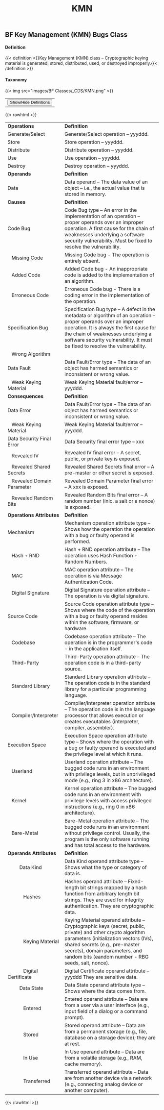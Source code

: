 ﻿---
weight: 3
title: "KMN"
---
## BF Key Management (KMN) Bugs Class 

#### Definition
{{< definition >}}Key Management (KMN) class – Cryptographic keying material is generated, stored, distributed, used, or destroyed improperly.{{< /definition >}}

####  Taxonomy


{{< img src="images/BF Classes/_CDS/KMN.png" >}}

<table>
<tr>
<td>
<button class="btn btn-primary " type="button" data-bs-toggle="collapse" data-bs-target="#collapseTable" aria-expanded="false" aria-controls="collapseTable">Show/Hide Definitions</button>
</td>
</tr>
</table>
	
{{< rawhtml >}}
<div class="collapse" id="collapseTable">
<table>
<tr>
			<td><strong>Operations</strong></td>
	<td><strong>Definition</strong></td>
	</tr>
	<tr>
			<td>Generate/Select </td>
	<td>Generate/Select operation – yyyddd.</td>
	</tr>
	<tr>
			<td>Store </td>
	<td>Store operation – yyyddd.</td>
	</tr>
	<tr>
			<td>Distribute </td>
	<td>Distribute operation – yyyddd.</td>
	</tr>
	<tr>
			<td>Use </td>
	<td>Use operation – yyyddd.</td>
	</tr>
	<tr>
			<td>Destroy </td>
	<td>Destroy operation – yyyddd.</td>
	</tr>
	<tr>
			<td><strong>Operands</strong></td>
	<td><strong>Definition</strong></td>
	</tr>
	<tr>
			<td>Data </td>
	<td>Data operand – The data value of an object – i.e., the actual value that is stored in memory.</td>
	</tr>
	<tr>
			<td><strong>Causes</strong></td>
	<td><strong>Definition</strong></td>
	</tr>
	<tr>
			<td>Code Bug</td>
	<td>Code Bug type – An error in the implementation of an operation – proper operands over an improper operation. A first cause for the chain of weaknesses underlying a software security vulnerability. Must be fixed to resolve the vulnerability.</td>
	</tr>
	<tr>
			<td>   Missing Code </td>
	<td>Missing Code bug - The operation is entirely absent.</td>
	</tr>
	<tr>
			<td>   Added Code </td>
	<td>Added Code bug - An inappropriate code is added to the implementation of an algorithm.</td>
	</tr>
	<tr>
			<td>   Erroneous Code </td>
	<td>Erroneous Code bug - There is a coding error in the implementation of the operation.</td>
	</tr>
	<tr>
			<td>Specification Bug</td>
	<td>Specification Bug type – A defect in the metadata or algorithm of an operation – proper operands over an improper operation. It is always the first cause for the chain of weaknesses underlying a software security vulnerability. It must be fixed to resolve the vulnerability.</td>
	</tr>
	<tr>
			<td>   Wrong Algorithm </td>
	<td></td>
	</tr>
	<tr>
			<td>Data Fault</td>
	<td>Data Fault/Error type – The data of an object has harmed semantics or inconsistent or wrong value.</td>
	</tr>
	<tr>
			<td>   Weak Keying Material </td>
	<td>Weak Keying Material fault/error – yyyddd.</td>
	</tr>
	<tr>
			<td><strong>Consequences</strong></td>
	<td><strong>Definition</strong></td>
	</tr>
	<tr>
			<td>Data Error</td>
	<td>Data Fault/Error type – The data of an object has harmed semantics or inconsistent or wrong value.</td>
	</tr>
	<tr>
			<td>   Weak Keying Material </td>
	<td>Weak Keying Material fault/error – yyyddd.</td>
	</tr>
	<tr>
			<td>Data Security Final Error</td>
	<td>Data Security final error type – xxx</td>
	</tr>
	<tr>
			<td>   Revealed IV </td>
	<td>Revealed IV final error – A secret, public, or private key is exposed.</td>
	</tr>
	<tr>
			<td>   Revealed Shared Secrets </td>
	<td>Revealed Shared Secrets final error – A pre-master or other secret is exposed.</td>
	</tr>
	<tr>
			<td>   Revealed Domain Parameter </td>
	<td>Revealed Domain Parameter final error – A xxx is exposed.</td>
	</tr>
	<tr>
			<td>   Revealed Random Bits </td>
	<td>Revealed Random Bits final error – A random number (inlc. a salt or a nonce) is exposed.</td>
	</tr>
	<tr>
			<td><strong>Operations Attributes</strong></td>
	<td><strong>Definition</strong></td>
	</tr>
	<tr>
			<td>Mechanism </td>
	<td>Mechanism operation attribute type – Shows how the operation the operation with a bug or faulty operand is performed.</td>
	</tr>
	<tr>
			<td>   Hash + RND </td>
	<td>Hash + RND operation attribute – The operation uses Hash Function + Random Numbers.</td>
	</tr>
	<tr>
			<td>   MAC </td>
	<td>MAC operation attribute – The operation is via Message Authentication Code.</td>
	</tr>
	<tr>
			<td>   Digital Signature </td>
	<td>Digital Signature operation attribute – The operation is via digital signature.</td>
	</tr>
	<tr>
			<td>Source Code </td>
	<td>Source Code operation attribute type – Shows where the code of the operation with a bug or faulty operand resides within the software, firmware, or hardware.</td>
	</tr>
	<tr>
			<td>   Codebase </td>
	<td>Codebase operation attribute – The operation is in the programmer's code - in the application itself.</td>
	</tr>
	<tr>
			<td>   Third-Party </td>
	<td>Third-Party operation attribute – The operation code is in a third-party source.</td>
	</tr>
	<tr>
			<td>   Standard Library </td>
	<td>Standard Library operation attribute – The operation code is in the standard library for a particular programming language.</td>
	</tr>
	<tr>
			<td>   Compiler/Interpreter </td>
	<td>Compiler/Interpreter operation attribute – The operation code is in the language processor that allows execution or creates executables (interpreter, compiler, assembler).</td>
	</tr>
	<tr>
			<td>Execution Space </td>
	<td>Execution Space operation attribute type – Shows where the operation with a bug or faulty operand is executed and the privilege level at which it runs.</td>
	</tr>
	<tr>
			<td>   Userland </td>
	<td>Userland operation attribute – The bugged code runs in an environment with privilege levels, but in unprivileged mode (e.g., ring 3 in x86 architecture).</td>
	</tr>
	<tr>
			<td>   Kernel </td>
	<td>Kernel operation attribute – The bugged code runs in an environment with privilege levels with access privileged instructions (e.g., ring 0 in x86 architecture).</td>
	</tr>
	<tr>
			<td>   Bare-Metal </td>
	<td>Bare-Metal operation attribute – The bugged code runs in an environment without privilege control. Usually, the program is the only software running and has total access to the hardware.</td>
	</tr>
	<tr>
			<td><strong>Operands Attributes</strong></td>
	<td><strong>Definition</strong></td>
	</tr>
	<tr>
			<td>         Data Kind </td>
	<td>Data Kind operand attribute type – Shows what the type or category of data is.</td>
	</tr>
	<tr>
			<td>            Hashes </td>
	<td>Hashes operand attribute – Fixed-length bit strings mapped by a hash function from arbitrary length bit strings. They are used for integrity authentication. They are cryptographic data.</td>
	</tr>
	<tr>
			<td>            Keying Material </td>
	<td>Keying Material operand attribute – Cryptographic keys (secret, public, private) and other crypto algorithm parameters (initialization vectors (IVs), shared secrets (e.g., pre-master secrets), domain parameters, and random bits (eandom number - RBG seeds, salt, nonce). </td>
	</tr>
	<tr>
			<td>            Digital Certificate </td>
	<td>Digital Certificate operand attribute – yyyddd They are sensitive data.</td>
	</tr>
	<tr>
			<td>         Data State </td>
	<td>Data State operand attribute type – Shows where the data comes from.</td>
	</tr>
	<tr>
			<td>            Entered </td>
	<td>Entered operand attribute – Data are from a user via a user interface (e.g., input field of a dialog or a command prompt).</td>
	</tr>
	<tr>
			<td>            Stored </td>
	<td>Stored operand attribute – Data are from a permanent storage (e.g., file, database on a storage device); they are at rest.</td>
	</tr>
	<tr>
			<td>            In Use </td>
	<td>In Use operand attribute – Data are from a volatile storage (e.g., RAM, cache memory).</td>
	</tr>
	<tr>
			<td>            Transferred </td>
	<td>Transferred operand attribute – Data are from another device via a network (e.g., connecting analog device or another computer).</td>
	</tr>
	
</table>
</div>
{{< /rawhtml >}}

